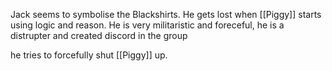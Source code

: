Jack seems to symbolise the Blackshirts. He gets lost when [[Piggy]] starts using logic and reason. He is very militaristic and foreceful, he is a distrupter and created discord in the group

he tries to forcefully shut [[Piggy]] up.

